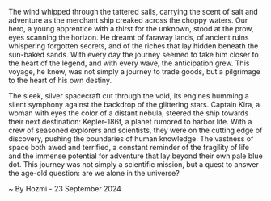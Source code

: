 
The wind whipped through the tattered sails, carrying the scent of salt and adventure as the merchant ship creaked across the choppy waters.  Our hero, a young apprentice with a thirst for the unknown, stood at the prow, eyes scanning the horizon.  He dreamt of faraway lands, of ancient ruins whispering forgotten secrets, and of the riches that lay hidden beneath the sun-baked sands.  With every day the journey seemed to take him closer to the heart of the legend, and with every wave, the anticipation grew. This voyage, he knew, was not simply a journey to trade goods, but a pilgrimage to the heart of his own destiny.

The sleek, silver spacecraft cut through the void, its engines humming a silent symphony against the backdrop of the glittering stars. Captain Kira, a woman with eyes the color of a distant nebula, steered the ship towards their next destination: Kepler-186f, a planet rumored to harbor life.  With a crew of seasoned explorers and scientists, they were on the cutting edge of discovery, pushing the boundaries of human knowledge.  The vastness of space both awed and terrified, a constant reminder of the fragility of life and the immense potential for adventure that lay beyond their own pale blue dot.  This journey was not simply a scientific mission, but a quest to answer the age-old question: are we alone in the universe? 

~ By Hozmi - 23 September 2024

